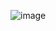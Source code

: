 ![image](https://github.com/Giancardonee/Primer-anho-Licenciatrura-en-Sistemas/assets/114377978/2f4332e6-7b5d-419a-999b-166454489ca9)
